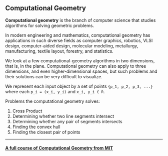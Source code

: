 ## Computational Geometry
__Computational geometry__ is the branch of computer science that studies algorithms for solving geometric problems.

In modern engineering  and mathematics,  computational geometry has applications in such diverse fields as computer graphics, robotics,  VLSI design,  computer-aided  design,  molecular  modeling,  metallurgy, manufacturing, textile layout, forestry, and statistics.

We  look  at  a  few  computational-geometry  algorithms  in  two dimensions,  that  is,  in  the  plane. Computational geometry can also apply to three dimensions, and even higher-dimensional spaces, but such problems and their solutions can be very difficult to visualize.

We  represent  each  input  object  by  a  set  of points `{p_1, p_2, p_3, ...}` where  each `p_i = (x_i, y_i)` and `x_i, y_i ∈ R`.

Problems the computational geometry solves:
1. Cross Product
2. Determining whether two line segments intersect
3. Determining whether any pair of segments intersects
4. Finding the convex hull
5. Finding the closest pair of points

---

#### [A full course of Computational Geometry from MIT](https://ocw.mit.edu/courses/mechanical-engineering/2-158j-computational-geometry-spring-2003/)
